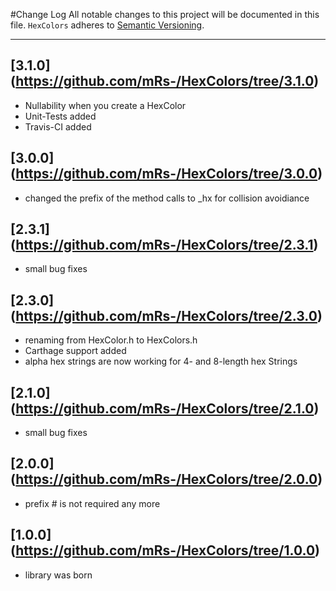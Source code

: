 #Change Log
All notable changes to this project will be documented in this file.
`HexColors` adheres to [Semantic Versioning](http://semver.org/).

---

## [3.1.0] (https://github.com/mRs-/HexColors/tree/3.1.0)
* Nullability when you create a HexColor
* Unit-Tests added
* Travis-CI added

## [3.0.0] (https://github.com/mRs-/HexColors/tree/3.0.0)
* changed the prefix of the method calls to _hx for collision avoidiance

## [2.3.1] (https://github.com/mRs-/HexColors/tree/2.3.1)
* small bug fixes

## [2.3.0] (https://github.com/mRs-/HexColors/tree/2.3.0)
* renaming from HexColor.h to HexColors.h
* Carthage support added
* alpha hex strings are now working for 4- and 8-length hex Strings

## [2.1.0] (https://github.com/mRs-/HexColors/tree/2.1.0)
* small bug fixes

## [2.0.0] (https://github.com/mRs-/HexColors/tree/2.0.0)
* prefix # is not required any more

## [1.0.0] (https://github.com/mRs-/HexColors/tree/1.0.0)
* library was born
